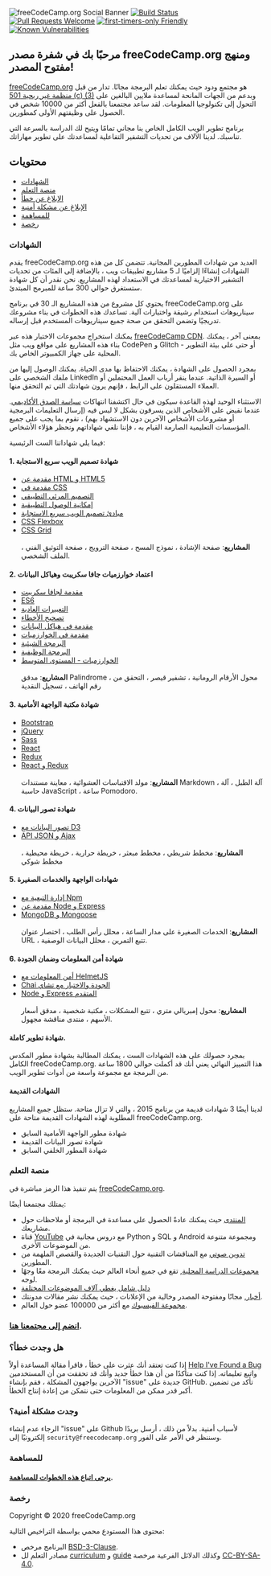 ![freeCodeCamp.org Social Banner](https://s3.amazonaws.com/freecodecamp/wide-social-banner.png)
[![Build Status](https://travis-ci.org/freeCodeCamp/freeCodeCamp.svg?branch=staging)](https://travis-ci.org/freeCodeCamp/freeCodeCamp)
[![Pull Requests Welcome](https://img.shields.io/badge/PRs-welcome-brightgreen.svg?style=flat)](http://makeapullrequest.com)
[![first-timers-only Friendly](https://img.shields.io/badge/first--timers--only-friendly-blue.svg)](http://www.firsttimersonly.com/)
[![Known Vulnerabilities](https://snyk.io/test/github/freecodecamp/freecodecamp/badge.svg)](https://snyk.io/test/github/freecodecamp/freecodecamp)

## مرحبًا بك في شفرة مصدر freeCodeCamp.org ومنهج مفتوح المصدر!

[freeCodeCamp.org](https://www.freecodecamp.org) هو مجتمع ودود حيث يمكنك تعلم البرمجة مجانًا. تدار من قبل [منظمة غير ربحية 501 (c) (3)](https://donate.freecodecamp.org) وبدعم من الجهات المانحة لمساعدة ملايين البالغين على التحول إلى تكنولوجيا المعلومات. لقد ساعد مجتمعنا بالفعل أكثر من 10000 شخص في الحصول على وظيفتهم الأولى كمطورين.

برنامج تطوير الويب الكامل الخاص بنا مجاني تمامًا ويتيح لك الدراسة بالسرعة التي تناسبك. لدينا الآلاف من تحديات التشفير التفاعلية لمساعدتك على تطوير مهاراتك.

## محتويات

- [الشهادات](#certifications)
- [منصة التعلم](#the-learning-platform)
- [الإبلاغ عن خطأ](#found-a-bug)
- [الإبلاغ عن مشكلة أمنية](#found-a-security-issue)
- [للمساهمة](#contributing)
- [رخصة](#license)

### الشهادات

يقدم freeCodeCamp.org العديد من شهادات المطورين المجانية. تتضمن كل من هذه الشهادات إنشاءًا إلزاميًا لـ 5 مشاريع تطبيقات ويب ، بالإضافة إلى المئات من تحديات التشفير الاختيارية لمساعدتك في الاستعداد لهذه المشاريع. نحن نقدر أن كل شهادة ستستغرق حوالي 300 ساعة للمبرمج المبتدئ.

يحتوي كل مشروع من هذه المشاريع الـ 30 في برنامج freeCodeCamp.org على سيناريوهات استخدام رشيقة واختبارات آلية. تساعدك هذه الخطوات في بناء مشروعك تدريجيًا وتضمن التحقق من صحة جميع سيناريوهات المستخدم قبل إرساله.

يمكنك استخراج مجموعات الاختبار هذه عبر [freeCodeCamp CDN](https://cdn.freecodecamp.org/testable-projects-fcc/v1/bundle.js). بمعنى آخر ، يمكنك بناء هذه المشاريع على مواقع ويب مثل CodePen و Glitch - أو حتى على بيئة التطوير المحلية على جهاز الكمبيوتر الخاص بك.

بمجرد الحصول على الشهادة ، يمكنك الاحتفاظ بها مدى الحياة. يمكنك الوصول إليها من ملفك الشخصي على LinkedIn أو السيرة الذاتية. عندما ينقر أرباب العمل المحتملين أو العملاء المستقلون على الرابط ، فإنهم يرون شهادتك التي تم التحقق منها.

الاستثناء الوحيد لهذه القاعدة سيكون في حال اكتشفنا انتهاكات [سياسة الصدق الأكاديمي](https://www.freecodecamp.org/academic-honesty). عندما نقبض على الأشخاص الذين يسرقون بشكل لا لبس فيه (إرسال التعليمات البرمجية أو مشروعات الأشخاص الآخرين دون الاستشهاد بهم) ، نقوم بما يجب على جميع المؤسسات التعليمية الصارمة القيام به ، فإننا نلغي شهاداتهم ونحظر هؤلاء الأشخاص.

فيما يلي شهاداتنا الست الرئيسية:

#### 1. شهادة تصميم الويب سريع الاستجابة

- [مقدمة عن HTML و HTML5](https://learn.freecodecamp.org/responsive-web-design/basic-html-and-html5)
- [مقدمة في CSS](https://learn.freecodecamp.org/responsive-web-design/basic-css)
- [التصميم المرئي التطبيقي](https://learn.freecodecamp.org/responsive-web-design/applied-visual-design)
- [إمكانية الوصول التطبيقية](https://learn.freecodecamp.org/responsive-web-design/applied-accessibility)
- [مبادئ تصميم الويب سريع الاستجابة](https://learn.freecodecamp.org/responsive-web-design/responsive-web-design-principles)
- [CSS Flexbox](https://learn.freecodecamp.org/responsive-web-design/css-flexbox)
- [CSS Grid](https://learn.freecodecamp.org/responsive-web-design/css-grid)
  <br />
  <br />
  **المشاريع**: صفحة الإشادة ، نموذج المسح ، صفحة الترويج ، صفحة التوثيق الفني ، الملف الشخصي.

#### 2. اعتماد خوارزميات جافا سكريبت وهياكل البيانات

- [مقدمة لجافا سكريبت](https://learn.freecodecamp.org/javascript-algorithms-and-data-structures/basic-javascript)
- [ES6](https://learn.freecodecamp.org/javascript-algorithms-and-data-structures/es6)
- [التعبيرات العادية](https://learn.freecodecamp.org/javascript-algorithms-and-data-structures/regular-expressions)
- [تصحيح الأخطاء](https://learn.freecodecamp.org/javascript-algorithms-and-data-structures/debugging)
- [مقدمة في هياكل البيانات](https://learn.freecodecamp.org/javascript-algorithms-and-data-structures/basic-data-structures)
- [مقدمة في الخوارزميات](https://learn.freecodecamp.org/javascript-algorithms-and-data-structures/basic-algorithm-scripting)
- [البرمجة الشيئية](https://learn.freecodecamp.org/javascript-algorithms-and-data-structures/object-oriented-programming)
- [البرمجة الوظيفية](https://learn.freecodecamp.org/javascript-algorithms-and-data-structures/functional-programming)
- [الخوارزميات - المستوى المتوسط](https://learn.freecodecamp.org/javascript-algorithms-and-data-structures/intermediate-algorithm-scripting)
  <br />
  <br />
  **المشاريع**: مدقق Palindrome ، محول الأرقام الرومانية ، تشفير قيصر ، التحقق من رقم الهاتف ، تسجيل النقدية

#### 3. شهادة مكتبة الواجهة الأمامية

- [Bootstrap](https://learn.freecodecamp.org/front-end-libraries/bootstrap)
- [jQuery](https://learn.freecodecamp.org/front-end-libraries/jquery)
- [Sass](https://learn.freecodecamp.org/front-end-libraries/sass)
- [React](https://learn.freecodecamp.org/front-end-libraries/react)
- [Redux](https://learn.freecodecamp.org/front-end-libraries/redux)
- [React و Redux](https://learn.freecodecamp.org/front-end-libraries/react-and-redux)
  <br />
  <br />
  **المشاريع**: مولد الاقتباسات العشوائية ، معاينة مستندات Markdown ، آلة الطبل ، آلة حاسبة JavaScript ، ساعة Pomodoro.

#### 4. شهادة تصور البيانات

- [تصور البيانات مع D3](https://learn.freecodecamp.org/data-visualization/data-visualization-with-d3)
- [API JSON و Ajax](https://learn.freecodecamp.org/data-visualization/json-apis-and-ajax)
  <br />
  <br />
  **المشاريع**: مخطط شريطي ، مخطط مبعثر ، خريطة حرارية ، خريطة محيطية ، مخطط شوكي

#### 5. شهادات الواجهة والخدمات الصغيرة

- [إدارة التبعية مع Npm](https://learn.freecodecamp.org/apis-and-microservices/managing-packages-with-npm)
- [مقدمة عن Node و Express](https://learn.freecodecamp.org/apis-and-microservices/basic-node-and-express)
- [MongoDB و Mongoose](https://learn.freecodecamp.org/apis-and-microservices/mongodb-and-mongoose)
  <br />
  <br />
  **المشاريع**: الخدمات الصغيرة على مدار الساعة ، محلل رأس الطلب ، اختصار عنوان URL ، تتبع التمرين ، محلل البيانات الوصفية.

#### 6. شهادة أمن المعلومات وضمان الجودة

- [أمن المعلومات مع HelmetJS](https://learn.freecodecamp.org/information-security-and-quality-assurance/information-security-with-helmetjs)
- [Chai الجودة والاختبار مع تشاي](https://learn.freecodecamp.org/information-security-and-quality-assurance/quality-assurance-and-testing-with-chai)
- [Node و Express المتقدم](https://learn.freecodecamp.org/information-security-and-quality-assurance/advanced-node-and-express)
  <br />
  <br />
  **المشاريع**: محول إمبريالي متري ، تتبع المشكلات ، مكتبة شخصية ، مدقق أسعار الأسهم ، منتدى مناقشة مجهول.

#### شهادة تطوير كاملة.

بمجرد حصولك على هذه الشهادات الست ، يمكنك المطالبة بشهادة مطور المكدس الكامل freeCodeCamp.org. هذا التمييز النهائي يعني أنك قد أكملت حوالي 1800 ساعة من البرمجة مع مجموعة واسعة من أدوات تطوير الويب.

#### الشهادات القديمة

لدينا أيضًا 3 شهادات قديمة من برنامج 2015 ، والتي لا تزال متاحة. ستظل جميع المشاريع المطلوبة لهذه الشهادات القديمة متاحة على freeCodeCamp.org.

- شهادة مطور الواجهة الأمامية السابق
- شهادة تصور البيانات القديمة
- شهادة المطور الخلفي السابق

### منصة التعلم

يتم تنفيذ هذا الرمز مباشرة في [freeCodeCamp.org](https://www.freecodecamp.org).

يمتلك مجتمعنا أيضًا:

-  [المنتدى](https://www.freecodecamp.org/forum) حيث يمكنك عادةً الحصول على مساعدة في البرمجة أو ملاحظات حول مشاريعك.
- قناة [YouTube](https://youtube.com/freecodecamp) مع دروس مجانية في Python و SQL و Android ومجموعة متنوعة من الموضوعات الأخرى.
-  [تدوين صوتي](https://podcast.freecodecamp.org/) مع المناقشات التقنية حول التقنيات الجديدة والقصص الملهمة من المطورين.
- [مجموعات الدراسة المحلية](https://study-group-directory.freecodecamp.org/), تقع في جميع أنحاء العالم حيث يمكنك البرمجة معًا وجهًا لوجه.
-  [دليل شامل يغطي آلاف الموضوعات المختلفة](https://guide.freecodecamp.org/)
-  [أخبار](https://www.freecodecamp.org/news), مجانًا ومفتوحة المصدر وخالية من الإعلانات ، حيث يمكنك نشر مقالات مدونتك.
-  [مجموعة الفيسبوك](https://www.facebook.com/groups/freeCodeCampEarth/permalink/428140994253892/) مع أكثر من 100000 عضو حول العالم.

### [انضم إلى مجتمعنا هنا](https://www.freecodecamp.org/signin).

### هل وجدت خطأ؟

إذا كنت تعتقد أنك عثرت على خطأ ، فاقرأ مقالة المساعدة أولاً [Help I've Found a Bug](https://www.freecodecamp.org/forum/t/how-to-report-a-bug/19543) واتبع تعليماته. إذا كنت متأكدًا من أن هذا خطأ جديد وأنك قد تحققت من أن المستخدمين الآخرين يواجهون المشكلة ، فقم بإنشاء "issue" جديدة على GitHub. تأكد من تضمين أكبر قدر ممكن من المعلومات حتى نتمكن من إعادة إنتاج الخطأ.

### وجدت مشكلة أمنية؟

الرجاء عدم إنشاء "issue" على Github لأسباب أمنية. بدلاً من ذلك ، أرسل بريدًا إلكترونيًا إلى `security@freecodecamp.org` وسننظر في الأمر على الفور.

### للمساهمة

#### [يرجى اتباع هذه الخطوات للمساهمة](CONTRIBUTING.md).

### رخصة

Copyright © 2020 freeCodeCamp.org

محتوى هذا المستودع محمي بواسطة التراخيص التالية:

- البرنامج مرخص [BSD-3-Clause](LICENSE.md).
- مصادر التعلم لل [curriculum](/curriculum) و [guide](/guide) وكذلك الدلائل الفرعية مرخصة [CC-BY-SA-4.0](/curriculum/LICENSE.md).
